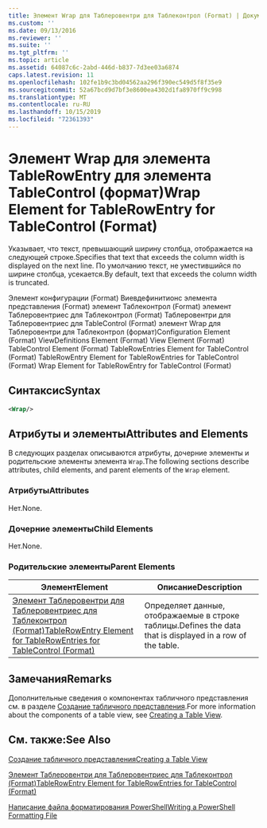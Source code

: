 ```yaml
---
title: Элемент Wrap для Таблеровентри для Таблеконтрол (Format) | Документация Майкрософт
ms.custom: ''
ms.date: 09/13/2016
ms.reviewer: ''
ms.suite: ''
ms.tgt_pltfrm: ''
ms.topic: article
ms.assetid: 64087c6c-2abd-446d-b837-7d3ee03a6874
caps.latest.revision: 11
ms.openlocfilehash: 102fe1b9c3bd04562aa296f390ec549d5f8f35e9
ms.sourcegitcommit: 52a67bcd9d7bf3e8600ea4302d1fa8970ff9c998
ms.translationtype: MT
ms.contentlocale: ru-RU
ms.lasthandoff: 10/15/2019
ms.locfileid: "72361393"
---
```

# <a name="wrap-element-for-tablerowentry-for-tablecontrol--format"></a><span data-ttu-id="a343b-102">Элемент Wrap для элемента TableRowEntry для элемента TableControl (формат)</span><span class="sxs-lookup"><span data-stu-id="a343b-102">Wrap Element for TableRowEntry for TableControl  (Format)</span></span>

<span data-ttu-id="a343b-103">Указывает, что текст, превышающий ширину столбца, отображается на следующей строке.</span><span class="sxs-lookup"><span data-stu-id="a343b-103">Specifies that text that exceeds the column width is displayed on the next line.</span></span> <span data-ttu-id="a343b-104">По умолчанию текст, не уместившийся по ширине столбца, усекается.</span><span class="sxs-lookup"><span data-stu-id="a343b-104">By default, text that exceeds the column width is truncated.</span></span>

<span data-ttu-id="a343b-105">Элемент конфигурации (Format) Виевдефинитионс элемента представления (Format) элемент Таблеконтрол (Format) элемент Таблеровентриес для Таблеконтрол (Format) Таблеровентри для Таблеровентриес для TableControl (Format) элемент Wrap для Таблеровентри для Таблеконтрол (формат)</span><span class="sxs-lookup"><span data-stu-id="a343b-105">Configuration Element (Format) ViewDefinitions Element (Format) View Element (Format) TableControl Element (Format) TableRowEntries Element for TableControl (Format) TableRowEntry Element for TableRowEntries for TableControl (Format) Wrap Element for TableRowEntry for TableControl (Format)</span></span>

## <a name="syntax"></a><span data-ttu-id="a343b-106">Синтаксис</span><span class="sxs-lookup"><span data-stu-id="a343b-106">Syntax</span></span>

```xml
<Wrap/>
```

## <a name="attributes-and-elements"></a><span data-ttu-id="a343b-107">Атрибуты и элементы</span><span class="sxs-lookup"><span data-stu-id="a343b-107">Attributes and Elements</span></span>

<span data-ttu-id="a343b-108">В следующих разделах описываются атрибуты, дочерние элементы и родительские элементы элемента `Wrap`.</span><span class="sxs-lookup"><span data-stu-id="a343b-108">The following sections describe attributes, child elements, and parent elements of the `Wrap` element.</span></span>

### <a name="attributes"></a><span data-ttu-id="a343b-109">Атрибуты</span><span class="sxs-lookup"><span data-stu-id="a343b-109">Attributes</span></span>

<span data-ttu-id="a343b-110">Нет.</span><span class="sxs-lookup"><span data-stu-id="a343b-110">None.</span></span>

### <a name="child-elements"></a><span data-ttu-id="a343b-111">Дочерние элементы</span><span class="sxs-lookup"><span data-stu-id="a343b-111">Child Elements</span></span>

<span data-ttu-id="a343b-112">Нет.</span><span class="sxs-lookup"><span data-stu-id="a343b-112">None.</span></span>

### <a name="parent-elements"></a><span data-ttu-id="a343b-113">Родительские элементы</span><span class="sxs-lookup"><span data-stu-id="a343b-113">Parent Elements</span></span>

|<span data-ttu-id="a343b-114">Элемент</span><span class="sxs-lookup"><span data-stu-id="a343b-114">Element</span></span>|<span data-ttu-id="a343b-115">Описание</span><span class="sxs-lookup"><span data-stu-id="a343b-115">Description</span></span>|
|-------------|-----------------|
|[<span data-ttu-id="a343b-116">Элемент Таблеровентри для Таблеровентриес для Таблеконтрол (Format)</span><span class="sxs-lookup"><span data-stu-id="a343b-116">TableRowEntry Element for TableRowEntries for TableControl (Format)</span></span>](./tablerowentry-element-for-tablerowentries-for-tablecontrol-format.md)|<span data-ttu-id="a343b-117">Определяет данные, отображаемые в строке таблицы.</span><span class="sxs-lookup"><span data-stu-id="a343b-117">Defines the data that is displayed in a row of the table.</span></span>|

## <a name="remarks"></a><span data-ttu-id="a343b-118">Замечания</span><span class="sxs-lookup"><span data-stu-id="a343b-118">Remarks</span></span>

<span data-ttu-id="a343b-119">Дополнительные сведения о компонентах табличного представления см. в разделе [Создание табличного представления](./creating-a-table-view.md).</span><span class="sxs-lookup"><span data-stu-id="a343b-119">For more information about the components of a table view, see [Creating a Table View](./creating-a-table-view.md).</span></span>

## <a name="see-also"></a><span data-ttu-id="a343b-120">См. также:</span><span class="sxs-lookup"><span data-stu-id="a343b-120">See Also</span></span>

[<span data-ttu-id="a343b-121">Создание табличного представления</span><span class="sxs-lookup"><span data-stu-id="a343b-121">Creating a Table View</span></span>](./creating-a-table-view.md)

[<span data-ttu-id="a343b-122">Элемент Таблеровентри для Таблеровентриес для Таблеконтрол (Format)</span><span class="sxs-lookup"><span data-stu-id="a343b-122">TableRowEntry Element for TableRowEntries for TableControl (Format)</span></span>](./tablerowentry-element-for-tablerowentries-for-tablecontrol-format.md)

[<span data-ttu-id="a343b-123">Написание файла форматирования PowerShell</span><span class="sxs-lookup"><span data-stu-id="a343b-123">Writing a PowerShell Formatting File</span></span>](./writing-a-powershell-formatting-file.md)
